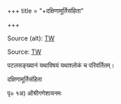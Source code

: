 +++
title = "+दक्षिणामूर्तिसंहिता"

+++

Source (alt): [TW](https://archive.org/details/sri-dakshinamurti-samhita-series-no.-373-thanjavur-sarasvati-mahal-series/page/n13/mode/2up)

Source: [TW](https://archive.org/details/DakshinamurtiSamhitaAlm27Shlf160221633kDevanagariTantra/)

पटलसङ्ख्यानं यथाविषयं यथाश्लोकं च परिवर्तितम्। 
    
    
दक्षिणामूर्तिसंहिता  

    
पृ० १अ) ओंश्रीगणेशायनमः   
